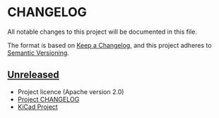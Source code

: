# CHANGELOG
All notable changes to this project will be documented in this file.

The format is based on [Keep a Changelog](https://keepachangelog.com/en/1.0.0/),
and this project adheres to [Semantic Versioning](https://semver.org/spec/v2.0.0.html).

## [Unreleased]
- Project licence (Apache version 2.0)
- [Project CHANGELOG](https://github.com/jaylamb/optical_tachometer_hardware/issues/1)
- [KiCad Project](https://github.com/jaylamb/optical_tachometer_hardware/issues/3)

[Unreleased]: https://github.com/jaylamb/distance_meter_hardware.git
